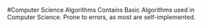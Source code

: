#Computer Science Algorithms
Contains Basic Algorithms used in Computer Science.
Prone to errors, as most are self-implemented.
